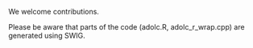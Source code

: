 We welcome contributions. 

Please be aware that parts of the code (adolc.R, adolc_r_wrap.cpp) are generated using SWIG.
